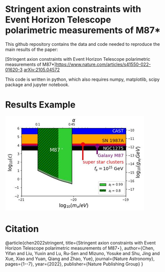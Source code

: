 # Stringent axion constraints with Event Horizon Telescope polarimetric measurements of M87*

This github repository contains the data and code needed to reproduce the main results of the paper:

[Stringent axion constraints with Event Horizon Telescope polarimetric measurements of M87*]https://www.nature.com/articles/s41550-022-01620-3
[arXiv:2105.04572](https://arxiv.org/abs/2105.04572)

This code is written in python, which also requires numpy, matplotlib, scipy package and jupyter notebook. 

# Results Example
![Fugure 3](ul.jpg)

# Citation
@article{chen2022stringent,
  title={Stringent axion constraints with Event Horizon Telescope polarimetric measurements of M87⋆},
  author={Chen, Yifan and Liu, Yuxin and Lu, Ru-Sen and Mizuno, Yosuke and Shu, Jing and Xue, Xiao and Yuan, Qiang and Zhao, Yue},
  journal={Nature Astronomy},
  pages={1--7},
  year={2022},
  publisher={Nature Publishing Group}
}
